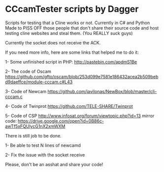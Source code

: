 # CCcamTester scripts by Dagger
Scripts for testing that a Cline works or not. Currently in C# and Python
Made to PISS OFF those people that don't share their source code and host testing cline websites and steal them. (You REALLY suck guys)

Currently the socket does not receive the ACK.

If you need more info, here are some links that helped me to do it:

1- Some unfinished script in PHP:
  http://pastebin.com/apdmS1Be
  
2- The code of Oscam
  https://github.com/gfto/oscam/blob/253d099e7581e186432acea2b509bebd9daeffce/module-cccam.c#L43
  
3- Code of Newcam
  https://github.com/javilonas/NewBox/blob/master/cli-cccam.c
  
4- Code of Twinprot
  https://github.com/TELE-SHARE/Twinprot
  
5- Code of CSP
  http://www.infosat.org/forum/viewtopic.php?id=13
  mirror code: https://drive.google.com/open?id=0B86c-awTf5xFQUlycG1nX2xmWXM
  
There is still job to be done.

1- Be able to test N lines of newcamd

2- Fix the issue with the socket receive


Please, don't be an asshat and share your code!
